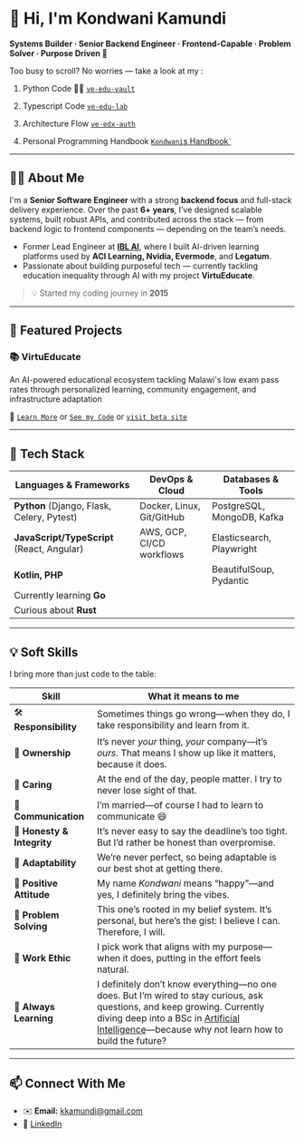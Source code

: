 # 👋 Hi, I'm Kondwani Kamundi

**Systems Builder · Senior Backend Engineer · Frontend-Capable · Problem Solver · Purpose Driven 🚀**

Too busy to scroll? No worries — take a look at my :  

1. Python Code
🧠🐍 [`ve-edu-vault`](https://github.com/Virtu-E/ve-edu-vault)

2. Typescript Code
   [`ve-edu-lab`](https://github.com/Virtu-E/ve-edu-lab)

3. Architecture Flow
   [`ve-edx-auth`](https://github.com/Virtu-E/ve-edx-auth)

4. Personal Programming Handbook
   [`Kondwani`s Handbook`](https://github.com/PempheroKamundi/kondwani-handbook)
                 

---

## 👨‍💻 About Me

I'm a **Senior Software Engineer** with a strong **backend focus** and full-stack delivery experience. Over the past **6+ years**, I’ve designed scalable systems, built robust APIs, and contributed across the stack — from backend logic to frontend components — depending on the team’s needs.

- Former Lead Engineer at **[IBL AI](https://ibl.ai/)**, where I built AI-driven learning platforms used by **ACI Learning, Nvidia, Evermode**, and **Legatum**.
- Passionate about building purposeful tech — currently tackling education inequality through AI with my project **VirtuEducate**.

> 💡 Started my coding journey in **2015**

---

## 🚀 Featured Projects

### 📚 VirtuEducate  
An AI-powered educational ecosystem tackling Malawi's low exam pass rates through personalized learning, community engagement, and infrastructure adaptation

🔗 [`Learn More`](https://github.com/Virtu-E)  or  [`See my Code`](https://github.com/Virtu-E/ve-edu-vault) or
   [`visit beta site`](https://www.virtueducate.com/)
   

---

## 🧰 Tech Stack

| **Languages & Frameworks**                    | **DevOps & Cloud**         | **Databases & Tools**            |
|----------------------------------------------|----------------------------|----------------------------------|
| **Python** (Django, Flask, Celery, Pytest)   | Docker, Linux, Git/GitHub  | PostgreSQL, MongoDB, Kafka       |
| **JavaScript/TypeScript** (React, Angular)   | AWS, GCP, CI/CD workflows  | Elasticsearch, Playwright        |
| **Kotlin, PHP**                              |                            | BeautifulSoup, Pydantic          |
| Currently learning **Go**                    |                            |                                  |
| Curious about **Rust**                       |                            |                                  |

---

## 💡 Soft Skills

I bring more than just code to the table:

| Skill              | What it means to me |
|--------------------|-------------|
| 🛠 **Responsibility** | Sometimes things go wrong—when they do, I take responsibility and learn from it. |
| 🏢 **Ownership** | It’s never *your* thing, *your* company—it’s *ours*. That means I show up like it matters, because it does. |
| 💙 **Caring** | At the end of the day, people matter. I try to never lose sight of that. |
| 💬 **Communication** | I’m married—of course I had to learn to communicate 😄 |
| 🤝 **Honesty & Integrity** | It’s never easy to say the deadline’s too tight. But I’d rather be honest than overpromise. |
| 🔄 **Adaptability** | We’re never perfect, so being adaptable is our best shot at getting there. |
| 🌟 **Positive Attitude** | My name *Kondwani* means “happy”—and yes, I definitely bring the vibes. |
| 🧩 **Problem Solving** | This one’s rooted in my belief system. It’s personal, but here’s the gist: I believe I can. Therefore, I will. |
| 💼 **Work Ethic** | I pick work that aligns with my purpose—when it does, putting in the effort feels natural. |
| 🌻 **Always Learning** | I definitely don’t know everything—no one does. But I’m wired to stay curious, ask questions, and keep growing. Currently diving deep into a BSc in [Artificial Intelligence](https://www.iu.org/bachelors/applied-artificial-intelligence/on-campus/)—because why not learn how to build the future? |


---

## 📫 Connect With Me

- ✉️ **Email:** kkamundi@gmail.com  
- 🔗 [LinkedIn](https://www.linkedin.com/in/kondwani-kamundi-771517159/)
